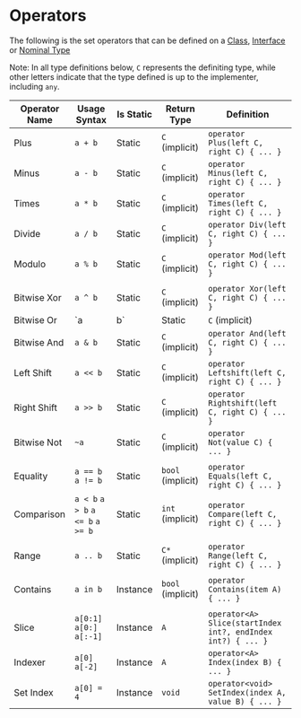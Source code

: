 # Operators

The following is the set operators that can be defined on a [Class](classes.md), [Interface](interfaces.md) or [Nominal Type](nominals.md)

Note: In all type definitions below, `C` represents the definiting type, while other letters indicate that the type defined is up to the implementer, including `any`.

| Operator Name | Usage Syntax                      | Is Static  | Return Type       | Definition                                   |
|---------------|-----------------------------------|------------|-------------------|---------------------------------------------------------------------|
| Plus          | `a + b`                           | Static     | `C` (implicit)    | `operator Plus(left C, right C) { ... }`
| Minus         | `a - b`                           | Static     | `C` (implicit)    | `operator Minus(left C, right C) { ... }`
| Times         | `a * b`                           | Static     | `C` (implicit)    | `operator Times(left C, right C) { ... }`
| Divide        | `a / b`                           | Static     | `C` (implicit)    | `operator Div(left C, right C) { ... }`
| Modulo        | `a % b`                           | Static     | `C` (implicit)    | `operator Mod(left C, right C) { ... }`
|               |                                   |            |                   |                                             |
| Bitwise Xor   | `a ^ b`                           | Static     | `C` (implicit)    | `operator Xor(left C, right C) { ... }`
| Bitwise Or    | `a | b`                           | Static     | `C` (implicit)    | `operator Or(left C, right C) { ... }`
| Bitwise And   | `a & b`                           | Static     | `C` (implicit)    | `operator And(left C, right C) { ... }`
| Left Shift    | `a << b`                          | Static     | `C` (implicit)    | `operator Leftshift(left C, right C) { ... }`
| Right Shift   | `a >> b`                          | Static     | `C` (implicit)    | `operator Rightshift(left C, right C) { ... }`
| Bitwise Not   | `~a`                              | Static     | `C` (implicit)    | `operator Not(value C) { ... }`
|               |                                   |            |                   |                                             |
| Equality      | `a == b` `a != b`                 | Static     | `bool` (implicit) | `operator Equals(left C, right C) { ... }`
| Comparison    | `a < b` `a > b` `a <= b` `a >= b` | Static     | `int` (implicit)  | `operator Compare(left C, right C) { ... }`
|               |                                   |            |                   |                                             |
| Range         | `a .. b`                          | Static     | `C*` (implicit)   | `operator Range(left C, right C) { ... }`
|               |                                   |            |                   |                                             |
| Contains      | `a in b`                          | Instance   | `bool` (implicit) | `operator Contains(item A) { ... }`
|               |                                   |            |                   |                                             |
| Slice         | `a[0:1]` `a[0:]` `a[:-1]`         | Instance   | `A`               | `operator<A> Slice(startIndex int?, endIndex int?) { ... }`
| Indexer       | `a[0]` `a[-2]`                    | Instance   | `A`               | `operator<A> Index(index B) { ... }`
| Set Index     | `a[0] = 4`                        | Instance   | `void`            | `operator<void> SetIndex(index A, value B) { ... }`
